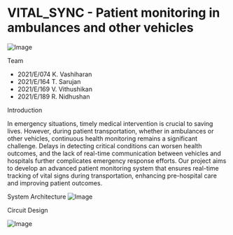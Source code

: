 # VITAL_SYNC  - Patient monitoring in ambulances and other vehicles

![Image](https://github.com/user-attachments/assets/166f3bce-46ba-4ed7-94f2-e914d0d95385)

Team

- 2021/E/074    K. Vashiharan
- 2021/E/164    T. Sarujan
- 2021/E/169    V. Vithushikan
- 2021/E/189    R. Nidhushan


Introduction

In emergency situations, timely medical intervention is crucial to saving lives. However, during patient transportation, whether in ambulances or other vehicles, continuous health monitoring remains a significant challenge. Delays in detecting critical conditions can worsen health outcomes, and the lack of real-time communication between vehicles and hospitals further complicates emergency response efforts. Our project aims to develop an advanced patient monitoring system that ensures real-time tracking of vital signs during transportation, enhancing pre-hospital care and improving patient outcomes.

System Architecture
![Image](https://github.com/user-attachments/assets/e5cd0faf-66cc-4dc4-a546-b0fbcc5ec3a8)

Circuit Design

![Image](https://github.com/user-attachments/assets/c3ad566e-6383-416d-bbb0-97ad469a4118)

